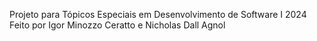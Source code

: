 Projeto para Tópicos Especiais em Desenvolvimento de Software I 2024
<br>
Feito por Igor Minozzo Ceratto e Nicholas Dall Agnol
